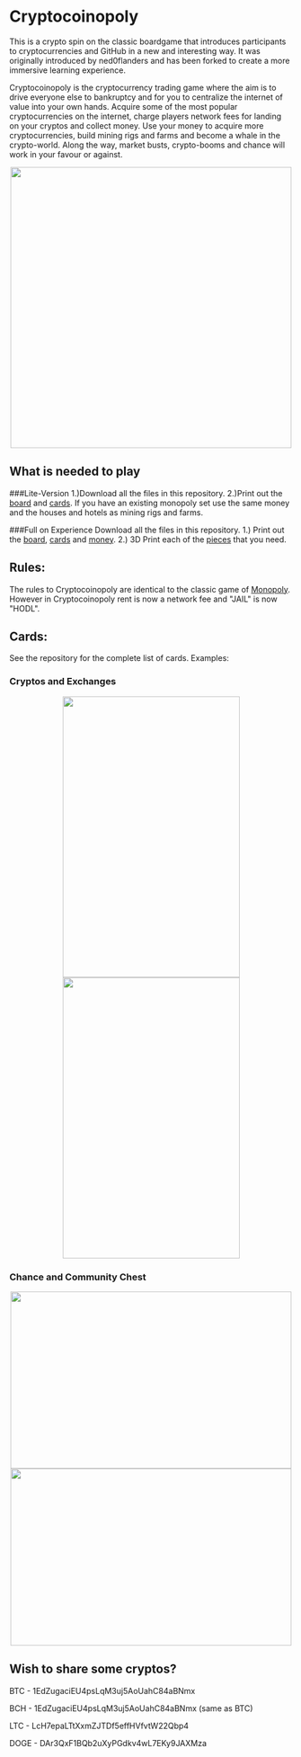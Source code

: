 # Cryptocoinopoly
This is a crypto spin on the classic boardgame that introduces participants to cryptocurrencies and GitHub in a new and interesting way. It was originally introduced by ned0flanders and has been forked to create a more immersive learning experience. 

Cryptocoinopoly is the cryptocurrency trading game where the aim is to drive everyone else to bankruptcy and for you to centralize the internet of value into your own hands. Acquire some of the most popular cryptocurrencies on the internet, charge players network fees for landing on your cryptos and collect money. Use your money to acquire more cryptocurrencies, build mining rigs and farms and become a whale in the crypto-world. Along the way, market busts, crypto-booms and chance will work in your favour or against.

<p align="center"> 
<img src="https://github.com/ned0flanders/Cryptocoinopoly/blob/master/boardV01.png" height="500" width="500">
</p>

## What is needed to play

###Lite-Version
1.)Download all the files in this repository. 
2.)Print out the [board](https://github.com/cryptocoinopoly/Cryptocoinopoly/blob/master/boardV01.png) and [cards](https://github.com/cryptocoinopoly/Cryptocoinopoly/tree/master/Cards). If you have an existing monopoly set use the same money and the houses and hotels as mining rigs and farms. 

###Full on Experience
Download all the files in this repository. 
1.) Print out the [board](https://github.com/cryptocoinopoly/Cryptocoinopoly/blob/master/boardV01.png), [cards](https://github.com/cryptocoinopoly/Cryptocoinopoly/tree/master/Cards) and [money](https://github.com/cryptocoinopoly/Cryptocoinopoly/tree/master/Money).
2.) 3D Print each of the [pieces](https://github.com/cryptocoinopoly/Cryptocoinopoly/tree/master/Pieces) that you need.

## Rules:
The rules to Cryptocoinopoly are identical to the classic game of [Monopoly](https://www.hasbro.com/common/instruct/monins.pdf). However in Cryptocoinopoly rent is now a network fee and "JAIL" is now "HODL".

## Cards:
See the repository for the complete list of cards. Examples:

### Cryptos and Exchanges

<p align="center"> 
<img src="https://github.com/ned0flanders/Cryptocoinopoly/blob/master/Cryptos/dogecoincard.png" height="500" width="315">
<img src="https://github.com/ned0flanders/Cryptocoinopoly/blob/master/Exchanges/binancecard.png" height="500" width="315">
</p>

### Chance and Community Chest
<p align="center"> 
<img src="https://github.com/ned0flanders/Cryptocoinopoly/blob/master/Chance/chancecardnegREPAIR.png" height="315" width="500">
<img src="https://github.com/ned0flanders/Cryptocoinopoly/blob/master/Community_Chest/comunitycardposTWEET.png" height="315" width="500">
</p>

## Wish to share some cryptos?

BTC  - 1EdZugaciEU4psLqM3uj5AoUahC84aBNmx

BCH  - 1EdZugaciEU4psLqM3uj5AoUahC84aBNmx (same as BTC)

LTC  - LcH7epaLTtXxmZJTDf5effHVfvtW22Qbp4

DOGE - DAr3QxF1BQb2uXyPGdkv4wL7EKy9JAXMza
